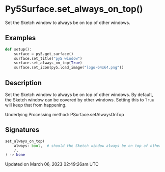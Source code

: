 # Py5Surface.set_always_on_top()

Set the Sketch window to always be on top of other windows.

## Examples

<div class="example-table">

<div class="example-row"><div class="example-cell-image">

</div><div class="example-cell-code">

```python
def setup():
    surface = py5.get_surface()
    surface.set_title("py5 window")
    surface.set_always_on_top(True)
    surface.set_icon(py5.load_image("logo-64x64.png"))
```

</div></div>

</div>

## Description

Set the Sketch window to always be on top of other windows. By default, the Sketch window can be covered by other windows. Setting this to `True` will keep that from happening.

Underlying Processing method: PSurface.setAlwaysOnTop

## Signatures

```python
set_always_on_top(
    always: bool,  # should the Sketch window always be on top of other windows
    /,
) -> None
```

Updated on March 06, 2023 02:49:26am UTC
